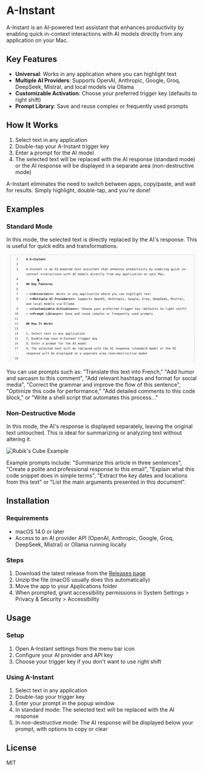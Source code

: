 # A-Instant

A-Instant is an AI-powered text assistant that enhances productivity by enabling quick in-context interactions with AI models directly from any application on your Mac.

## Key Features

- **Universal**: Works in any application where you can highlight text
- **Multiple AI Providers**: Supports OpenAI, Anthropic, Google, Groq, DeepSeek, Mistral, and local models via Ollama
- **Customizable Activation**: Choose your preferred trigger key (defaults to right shift)
- **Prompt Library**: Save and reuse complex or frequently used prompts

## How It Works

1. Select text in any application
2. Double-tap your A-Instant trigger key
3. Enter a prompt for the AI model
4. The selected text will be replaced with the AI response (standard mode) or the AI response will be displayed in a separate area (non-destructive mode)

A-Instant eliminates the need to switch between apps, copy/paste, and wait for results. Simply highlight, double-tap, and you're done!

## Examples

### Standard Mode
In this mode, the selected text is directly replaced by the AI's response. This is useful for quick edits and transformations.

![Translation Example](img/translate.gif)

You can use prompts such as: "Translate this text into French," "Add humor and sarcasm to this comment", "Add relevant hashtags and format for social media", "Correct the grammar and improve the flow of this sentence", "Optimize this code for performance," "Add detailed comments to this code block," or "Write a shell script that automates this process..."

### Non-Destructive Mode
In this mode, the AI's response is displayed separately, leaving the original text untouched. This is ideal for summarizing or analyzing text without altering it.

![Rubik's Cube Example](img/rubik.gif)

 Example prompts include: "Summarize this article in three sentences", "Create a polite and professional response to this email", "Explain what this code snippet does in simple terms", "Extract the key dates and locations from this text" or "List the main arguments presented in this document".

## Installation

### Requirements
- macOS 14.0 or later
- Access to an AI provider API (OpenAI, Anthropic, Google, Groq, DeepSeek, Mistral) or Ollama running locally

### Steps
1. Download the latest release from the [Releases page](https://github.com/poliva/a-instant/releases)
2. Unzip the file (macOS usually does this automatically)
3. Move the app to your Applications folder
4. When prompted, grant accessibility permissions in System Settings > Privacy & Security > Accessibility

## Usage

### Setup
1. Open A-Instant settings from the menu bar icon
2. Configure your AI provider and API key
3. Choose your trigger key if you don't want to use right shift

### Using A-Instant
1. Select text in any application
2. Double-tap your trigger key
3. Enter your prompt in the popup window
4. In standard mode: The selected text will be replaced with the AI response
5. In non-destructive mode: The AI response will be displayed below your prompt, with options to copy or clear

## License

MIT
